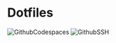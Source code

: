 # Dotfiles

![GithubCodespaces](https://img.shields.io/badge/Github_Codespaces-Dotfiles-black.svg?style=for-the-badge&logo=Github&logoColor=white&labelColor=111111)
![GithubSSH](https://img.shields.io/badge/Github_Codespaces-SSH_Connection-ff0000.svg?style=for-the-badge&logo=Github&logoColor=white&labelColor=cc0000)
